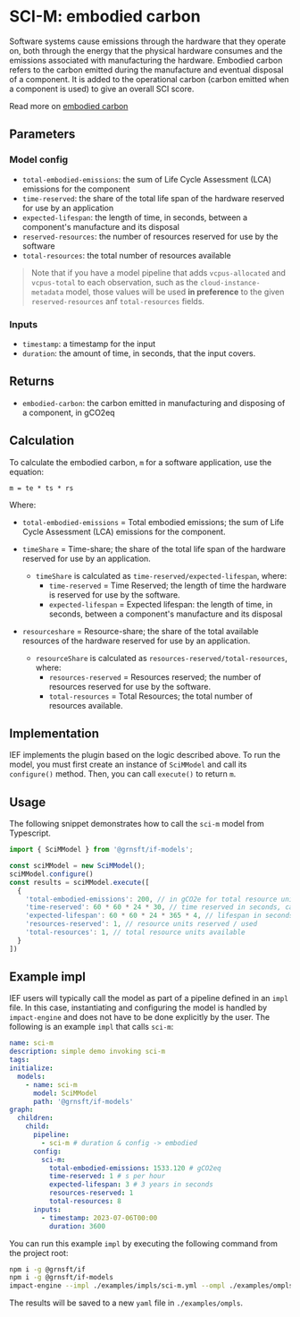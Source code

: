 # SCI-M: embodied carbon

Software systems cause emissions through the hardware that they operate on, both through the energy that the physical hardware consumes and the emissions associated with manufacturing the hardware. Embodied carbon refers to the carbon emitted during the manufacture and eventual disposal of a component. It is added to the operational carbon (carbon emitted when a component is used) to give an overall SCI score.

Read more on [embodied carbon](https://github.com/Green-Software-Foundation/sci/blob/main/Software_Carbon_Intensity/Software_Carbon_Intensity_Specification.md#embodied-emissions)

## Parameters

### Model config

- `total-embodied-emissions`: the sum of Life Cycle Assessment (LCA) emissions for the component
- `time-reserved`: the share of the total life span of the hardware reserved for use by an application
- `expected-lifespan`: the length of time, in seconds, between a component's manufacture and its disposal
- `reserved-resources`: the number of resources reserved for use by the software
- `total-resources`: the total number of resources available

> Note that if you have a model pipeline that adds `vcpus-allocated` and `vcpus-total` to each observation, such as the `cloud-instance-metadata` model, those values will be used **in preference** to the given `reserved-resources` anf `total-resources` fields. 

### Inputs

- `timestamp`: a timestamp for the input
- `duration`: the amount of time, in seconds, that the input covers.

## Returns

- `embodied-carbon`: the carbon emitted in manufacturing and disposing of a component, in gCO2eq

## Calculation

To calculate the embodied carbon, `m` for a software application, use the equation:

```
m = te * ts * rs
```

Where:

- `total-embodied-emissions` = Total embodied emissions; the sum of Life Cycle Assessment (LCA) emissions for the component.

- `timeShare` = Time-share; the share of the total life span of the hardware reserved for use by an application.

  - `timeShare` is calculated as `time-reserved/expected-lifespan`, where:
    - `time-reserved` = Time Reserved; the length of time the hardware is reserved for use by the software.
    - `expected-lifespan` = Expected lifespan: the length of time, in seconds, between a component's manufacture and its disposal

- `resourceshare` = Resource-share; the share of the total available resources of the hardware reserved for use by an application.
  - `resourceShare` is calculated as `resources-reserved/total-resources`, where:
    - `resources-reserved` = Resources reserved; the number of resources reserved for use by the software.
    - `total-resources` = Total Resources; the total number of resources available.

## Implementation

IEF implements the plugin based on the logic described above. To run the model, you must first create an instance of `SciMModel` and call its `configure()` method. Then, you can call `execute()` to return `m`.

## Usage

The following snippet demonstrates how to call the `sci-m` model from Typescript.

```typescript
import { SciMModel } from '@grnsft/if-models';

const sciMModel = new SciMModel();
sciMModel.configure()
const results = sciMModel.execute([
  {
    'total-embodied-emissions': 200, // in gCO2e for total resource units
    'time-reserved': 60 * 60 * 24 * 30, // time reserved in seconds, can point to another field "duration"
    'expected-lifespan': 60 * 60 * 24 * 365 * 4, // lifespan in seconds (4 years)
    'resources-reserved': 1, // resource units reserved / used
    'total-resources': 1, // total resource units available
  }
])
```

## Example impl

IEF users will typically call the model as part of a pipeline defined in an `impl` file. In this case, instantiating and configuring the model is handled by `impact-engine` and does not have to be done explicitly by the user. The following is an example `impl` that calls `sci-m`:

```yaml
name: sci-m
description: simple demo invoking sci-m
tags:
initialize:
  models:
    - name: sci-m
      model: SciMModel
      path: '@grnsft/if-models'
graph:
  children:
    child:
      pipeline:
        - sci-m # duration & config -> embodied
      config:
        sci-m:
          total-embodied-emissions: 1533.120 # gCO2eq
          time-reserved: 1 # s per hour
          expected-lifespan: 3 # 3 years in seconds
          resources-reserved: 1
          total-resources: 8
      inputs:
        - timestamp: 2023-07-06T00:00
          duration: 3600
```

You can run this example `impl` by executing the following command from the project root:

```sh
npm i -g @grnsft/if
npm i -g @grnsft/if-models
impact-engine --impl ./examples/impls/sci-m.yml --ompl ./examples/ompls/sci-m.yml
```

The results will be saved to a new `yaml` file in `./examples/ompls`.
